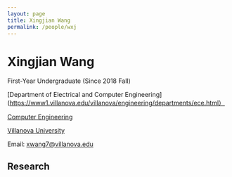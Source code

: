 ```yaml
---
layout: page
title: Xingjian Wang
permalink: /people/wxj
---
```

# Xingjian Wang
First-Year Undergraduate (Since 2018 Fall)

[Department of Electrical and Computer Engineering](https://www1.villanova.edu/villanova/engineering/departments/ece.html）

[Computer Engineering](https://www1.villanova.edu/villanova/engineering/departments/ece/undergrad/bachelors-cpe.html)

[Villanova University](https://www1.villanova.edu/university.html)

Email: <a href="xwang7@villanova.edu">xwang7@villanova.edu</a></li>
## Research
